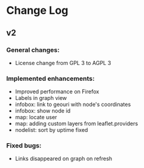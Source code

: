 # Change Log

## v2

### General changes:

- License change from GPL 3 to AGPL 3

### Implemented enhancements:

- Improved performance on Firefox
- Labels in graph view
- infobox: link to geouri with node's coordinates
- infobox: show node id
- map: locate user
- map: adding custom layers from leaflet.providers
- nodelist: sort by uptime fixed

### Fixed bugs:

- Links disappeared on graph on refresh 
